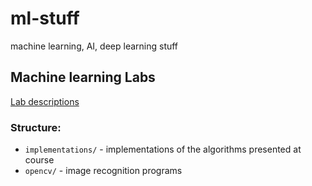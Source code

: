 # ml-stuff
machine learning, AI, deep learning stuff

## Machine learning Labs

[Lab descriptions](http://profs.info.uaic.ro/~rbenchea/rn.html)

### Structure:
+ `implementations/` - implementations of the algorithms presented at course
+ `opencv/` - image recognition programs
